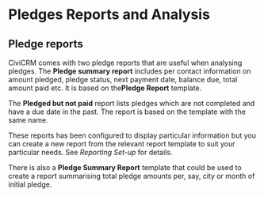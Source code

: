Pledges Reports and Analysis
============================

Pledge reports
--------------

CiviCRM comes with two pledge reports that are useful when analysing
pledges. The **Pledge summary report** includes per contact information
on amount pledged, pledge status, next payment date, balance due, total
amount paid etc. It is based on the**Pledge Report** template. 

The **Pledged but not paid** report lists pledges which are not
completed and have a due date in the past. The report is based on the
template with the same name. 

These reports has been configured to display particular information but
you can create a new report from the relevant report template to suit
your particular needs. See *Reporting Set-up* for details.

There is also a **Pledge Summary Report** template that could be used to
create a report summarising total pledge amounts per, say, city or month
of initial pledge.
